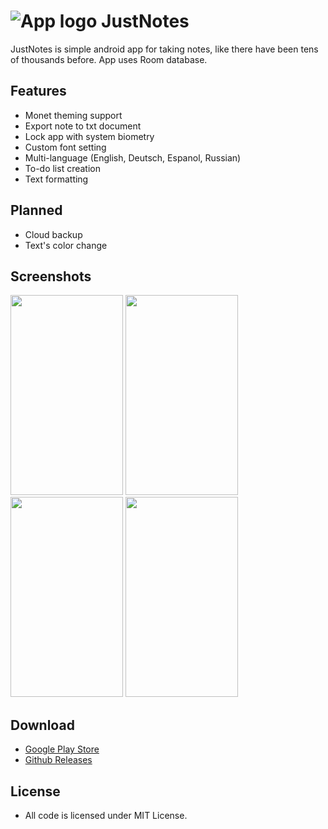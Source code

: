 # ![App logo](app/src/main/res/mipmap-mdpi/ic_launcher.png) JustNotes


JustNotes is simple android app for taking notes, like there have been tens of thousands before. App uses Room database.

## Features
 - Monet theming support
 - Export note to txt document
 - Lock app with system biometry
 - Custom font setting
 - Multi-language (English, Deutsch, Espanol, Russian)
 - To-do list creation
 - Text formatting

## Planned
 - Cloud backup
 - Text's color change

## Screenshots
<img src="https://github.com/jjewuz/JustNotes/assets/53698992/a15a1c61-3424-46d2-a234-dec12ce0be5d" width="180" height="320" />
<img src="https://github.com/jjewuz/JustNotes/assets/53698992/6503cdf5-6193-4d8d-ab5d-204d0f113a41" width="180" height="320" />
<img src="https://github.com/jjewuz/JustNotes/assets/53698992/1de193b5-7e6a-4441-970e-0aece6e0b05a" width="180" height="320" />
<img src="https://github.com/jjewuz/JustNotes/assets/53698992/21f6ff35-072b-413f-8b11-6040cef92e7f" width="180" height="320" />

## Download
 - [Google Play Store](https://play.google.com/store/apps/details?id=com.jjewuz.justnotes)
 - [Github Releases](https://github.com/jjewuz/JustNotes/releases)

## License
- All code is licensed under MIT License.
